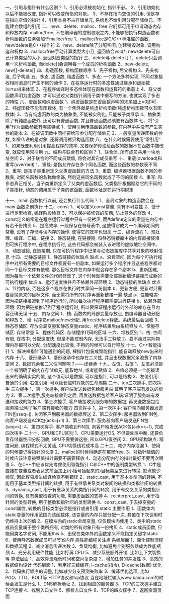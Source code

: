 一、引用与指针有什么区别？
    1、引用必须被初始化, 指针不必。
    2、引用初始化以后不能被改变, 指针可以改变所指的对象。
    3、不存在指向空值的引用, 但是存在指向空值的指针
    4、引用本身不占存储单元, 系统也不给引用分配存储单元。不能建立数组的引用
二、new、delete、malloc、free
    它们都可用于申请动态内存和释放内存, malloc/free, 不在编译器的控制权限之内, 
    不能够把执行构造函数和析构函数的任务强加于malloc/free
    1、malloc/free是C/C++标准库的函数, new/delete是C++操作符
    2、new、delete除了分配空间, 创建销毁对象, 调用构造和析构
    3、malloc/free手动计算类型大小且, 返回值会void*; new/delete可自己计算类型的大小, 返回对应类型的指针
三、delete与 delete []
    1、delete只会调用一次析构函数, 而delete[]会调用每一个成员的析构函数
    2、new-delete, new[]-delete[]
四、构造函数, 析构函数顺序
    1、先子析构, 后父析构
    2、先夫构造, 后子构造
五、多态, 虚函数, 纯虚函数
    1、多态: 一个方法多种实现, 不同对象接收相同消息时产生不同的动作
    2、在程序运行时的多态性通过继承和虚函数(virtual)来体现
    3、在程序编译时多态性体现在函数和运算符的重载上
    4、将父类函数声明为虚函数, 才可以通过父类指针调用子类中重写的方法, 也就实现了多态的特性
六、虚函数和纯虚函数
    1、纯虚函数是在虚函数声明的末尾加上=0即可
    2、纯虚函数不能有函数体, 有一个例外就是纯虚析构函数(纯虚析构函数可以有函数体)
    3、含有纯虚函数的类为抽象类, 不能被实例化, 只能被子类继承
    4、抽象类除了有纯虚函数外, 还可以有普通函数, 并且普通函数必须要有函数体
七、将“引用”作为函数参数有哪些特点
    1、使用引用传递函数的参数, 在内存中并没有产生实参的副本
    2、在被调函数中同样要给形参分配存储单元
    3、一般变量传递函数的参数, 如果传递的是对象, 还将调用拷贝构造函数
八、在什么时候需要使用“常引用”
    1、如果既要利用引用提高程序的效率, 又要保护传递给函数的数据不在函数中被改变, 就应使用常引用
九、结构与联合有和区别？
    1、联合体, 所有成员共用一块地址空间
    2、对于联合的不同成员赋值, 将会对其它成员重写
十、重载(overload)和重写(overried)
    1、重载: 是指允许存在多个同名函数, 而这些函数的参数表不同
    2、重写: 是指子类重新定义父类虚函数的方法
    3、重载: 编译器根据函数不同的参数表, 对同名函数的名称做修饰, 然后这些同名函数就成了不同的函数
    4、重写: 和多态真正相关。当子类重新定义了父类的虚函数后, 父类指针根据赋给它的不同的子类指针, 动态的调用属于子类的该函数, 函数地址是在运行期绑定

十一、main 函数执行以前, 还会执行什么代码？
    1、全局对象的构造函数会在main 函数之前执行
十二、const
    1、可以定义const常量, 具有不可变性
    2、便于进行类型检查, 编译阶段检查
    3、可以保护被修饰的东西, 防止意外的修改
    4、const定义的常量在程序运行过程中只有一份拷贝, 而#define定义的常量在内存中有若干份拷贝
    5、提高效率, 一般保存在符号表中, 这使得它成为一个编译期间的常量, 没有了存储与读内存的操作, 使得它的效率也很高
十三、编译流程
    1、预处理、编译、汇编、链接
    2、静态链接, 在链接期, 将静态链接库中的内容直接装填到可执行程序中, 在程序执行时, 这些代码都会被装入该进程的虚拟地址空间中。
    3、动态链接, 在链接期, 只在可执行程序中记录与动态链接库中共享对象的映射信息
十四、动静态链接
    1、静态链接的优缺点
        缺点
        a、浪费空间, 因为每个可执行程序中对所有需要的目标文件都要有一份副本, 如果运行多个程序并且这些程序都对同一个目标文件有依赖, 那么目标文件在内存中就会存在多个副本
        b、更新困难, 因为每当一个依赖文件的代码修改了, 这个时候就需要全部重新编译链接形成新的可执行程序
        优点
        a、运行速度快并且不依赖外部环境
    2、动态链接的优缺点
        优点
        a、节约内存, 而是这多个程序在执行时共享同一份副本
        b、更新方便, 更新时只需要替换原来的目标文件, 而无需将所有的程序再重新链接一遍
        缺点
        a、性能略差:  因为把链接推迟到了程序运行时, 所以每次执行程序都需要进行链接
        b、依赖外部环境:  因为把链接推迟到了程序运行时, 所以要保证程序运行时外部的库存在且内容正确无误
十五、内存空间
    1、栈: 函数内的局部变量存放点, 由编译器自动分配和释放
    2、堆: 程序员malloc/new分配, 用free/delete释放。系统最后会回收
    3、静态存储区: 存放全局变量和静态变量static。程序结束后由系统释放
    4、常量存储区: 存储常量
    5、程序代码区: 存储程序代码的区域
十六、堆栈区别
    1、栈:  空间有限, 在栈中, 分配速度快, 但是不能控制内存, 无法手工释放
    2、要不超过实际物理内存都可以分配, 分配速度比较慢, 不用的时候可以自行释放
十七、C++智能指针
    1、解决裸指针可能遇到的问题, 裸指针包装成智能指针, 能自动释放new出来的内存
十八、菱形继承
    1、菱形继承中也存在二义性, 并且出现数据冗余浪费了内存空间
    2、数据冗余和二义性问题呢？——虚继承
十九、左值、右值
    1、左值必须是一个被明确了的内存存储单元, 能取地址, 或者能赋值
    2、右值必须是一个能被读出来的确确实实的值, 这个值可以是数据, 可以是指针, 可以是结构
    3、左值引用: 普通的引用; 右值引用: 可以延长临时对象的生命周期
二十、tcp三次握手, 四次挥手
    三次握手
    1、第一次握手, 客户端发送数据包给服务端:证明了客户端有发送的能力
    2、第二次握手,服务端接收到之后, 再发送数据包给客户端:证明了服务端有发送和接收的能力
    3、第三次握手, 客户端接收到服务端的数据包, 再发送数据包给服务端:证明了客户端有接收的能力
    四次挥手
    1、第一次挥手: 客户端向服务器发送FIN包(seq=j), 关闭客户到服务器的数据传送
    2、第二次挥手: 服务器收到FIN包, 向客户端发送ACK包(ack=j+1)
    3、第三次挥手: 服务器向客户端发送FIN包(seq=k); 
    4、第四次挥手: 客户端收到FIN包, 向客户端发送ACK包(ack=k+1), 完成四次挥手
二十一、GPU和CPU区别
    1、CPU需要运行OS, 不但要处理中断, 还要负责存储器空间分配回收, GPU不需要做这些, 所以GPU很空闲
    2、GPU架构缺点: 精度问题, 编程模式不太灵活, CPU切换线程成本高
二十二、减少内存泄漏
    1、使用的时候要记得指针的长度
    2、malloc的时候得确定在那里free.
    3、对指针赋值的时候应该注意被赋值指针需要不需要释放
    4、动态分配内存的指针最好不要再次赋值
    5、在C++中应该优先考虑使用智能指针
C和C++中的强制类型转换
    1、C中是直接在变量或者表达式前面加上(小括号括起来的)目标类型来进行转换, 缺点缺少检查, 因此容易发生编译检查不到错误
    2、static_cast, 用于基本类型间的转换, 不能用于基本类型指针间的转换, 用于有继承关系类对象间的转换和类指针间的转换
    3、dynamic_cast, 用于有继承关系的类指针间的转换, 用于有交叉关系的类指针间的转换, 具有类型检查的功能, 需要虚函数的支持
    4、reinterpret_cast, 用于指针间的类型转换, 用于整数和指针间的类型转换
    4、const_cast, 于去掉变量的const属性, 转换的目标类型必须是指针或者引用
static 主要作用
    1、函数体内static变量的作用范围为该函数体, 该变量的内存只被分配一次, 其值在下次调用时仍维持上次的值
    2、在模块内的static全局变量, 仅仅模块内使用
    3、类中的static成员变量属于整个类所拥有, 对类的所有对象只有一份拷贝
    4、static成员函数, 只能用类名字访问, 不能用this
    5、出现在类体外的函数定义不能指定关键字static
    6、使用静态数据成员可以节省内存
高性能编程关注点
    系统层面
    1、简化控制流程和数据流程
    2、减少消息传递次数
    3、负载均衡, 比如避免个别服务器成为性能瓶颈
    4、充分利用硬件性能, 比如打满 CPU
    5、减少系统额外开销, 比如上下文切换等
    算法层面
    1、高效算法降低时间和空间复杂度
    2、增加任务的并发性
    3、高效的数据结构设计
    代码层面
    1、利用好三级缓存, I-cache(指令), D-cache(数据) 优化
    2、代码执行顺序的调整, 比如减少分支预测失败率
    3、编译优化选项, 比如 PGO、LTO、BOLT等
HTTP协议和tcp协议
    当在地址栏输入www.baidu.com的时候会发生是什么
    1、DNS解析地址
    2、找到相应的服务器
    3、TCP的三次握手建立TCP连接
    4、找到入口文件
    5、解析入口文件
    6、TCP的四次挥手
    7、返回资源页面
